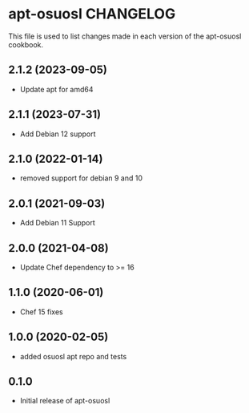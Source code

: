 apt-osuosl CHANGELOG
====================
This file is used to list changes made in each version of the
apt-osuosl cookbook.

2.1.2 (2023-09-05)
------------------
- Update apt for amd64

2.1.1 (2023-07-31)
------------------
- Add Debian 12 support

2.1.0 (2022-01-14)
------------------
- removed support for debian 9 and 10

2.0.1 (2021-09-03)
------------------
- Add Debian 11 Support

2.0.0 (2021-04-08)
------------------
- Update Chef dependency to >= 16

1.1.0 (2020-06-01)
------------------
- Chef 15 fixes

1.0.0 (2020-02-05)
------------------
- added osuosl apt repo and tests

0.1.0
-----
- Initial release of apt-osuosl

